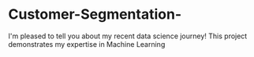 # Customer-Segmentation-
I'm pleased to tell you about my recent data science journey! This project demonstrates my expertise in Machine Learning
